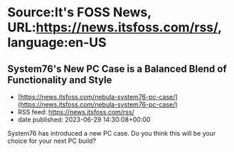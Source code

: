 # Source:It's FOSS News, URL:https://news.itsfoss.com/rss/, language:en-US

## System76's New PC Case is a Balanced Blend of Functionality and Style
 - [https://news.itsfoss.com/nebula-system76-pc-case/](https://news.itsfoss.com/nebula-system76-pc-case/)
 - RSS feed: https://news.itsfoss.com/rss/
 - date published: 2023-06-29 14:30:08+00:00

System76 has introduced a new PC case. Do you think this will be your choice for your next PC build?

